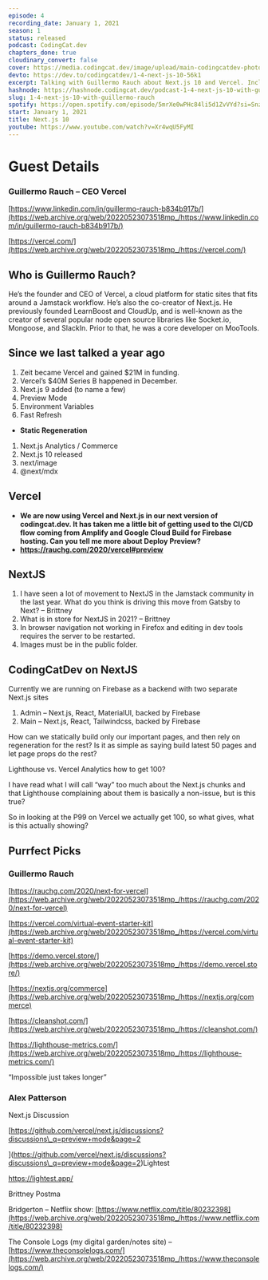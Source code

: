 ```yaml
---
episode: 4
recording_date: January 1, 2021
season: 1
status: released
podcast: CodingCat.dev
chapters_done: true
cloudinary_convert: false
cover: https://media.codingcat.dev/image/upload/main-codingcatdev-photo/fosawiikzx30ajcilo2a.png
devto: https://dev.to/codingcatdev/1-4-next-js-10-56k1
excerpt: Talking with Guillermo Rauch about Next.js 10 and Vercel. Including plans for 2021.
hashnode: https://hashnode.codingcat.dev/podcast-1-4-next-js-10-with-guillermo-rauch
slug: 1-4-next-js-10-with-guillermo-rauch
spotify: https://open.spotify.com/episode/5mrXe0wPHc84li5d1ZvVYd?si=SnzQ51ErR8ysFEuCuYJvsg
start: January 1, 2021
title: Next.js 10
youtube: https://www.youtube.com/watch?v=Xr4wqU5FyMI
---
```

# Guest Details

### Guillermo Rauch – CEO Vercel

[https://www.linkedin.com/in/guillermo-rauch-b834b917b/](https://web.archive.org/web/20220523073518mp_/https://www.linkedin.com/in/guillermo-rauch-b834b917b/)

[https://vercel.com/](https://web.archive.org/web/20220523073518mp_/https://vercel.com/)

## Who is Guillermo Rauch?

He’s the founder and CEO of Vercel, a cloud platform for static sites that fits around a Jamstack workflow. He’s also the co-creator of Next.js. He previously founded LearnBoost and CloudUp, and is well-known as the creator of several popular node open source libraries like Socket.io, Mongoose, and SlackIn. Prior to that, he was a core developer on MooTools.

## Since we last talked a year ago

1.  Zeit became Vercel and gained $21M in funding.
2.  Vercel’s $40M Series B happened in December.
3.  Next.js 9 added (to name a few)
4.  Preview Mode
5.  Environment Variables
6.  Fast Refresh

*   **Static Regeneration**

1.  Next.js Analytics / Commerce
2.  Next.js 10 released
3.  next/image
4.  @next/mdx

## Vercel

*   **We are now using Vercel and Next.js in our next version of codingcat.dev. It has taken me a little bit of getting used to the CI/CD flow coming from Amplify and Google Cloud Build for Firebase hosting. Can you tell me more about Deploy Preview?**
*   **https://rauchg.com/2020/vercel#preview**

## NextJS

1.  I have seen a lot of movement to NextJS in the Jamstack community in the last year. What do you think is driving this move from Gatsby to Next? – Brittney
2.  What is in store for NextJS in 2021? – Brittney
3.  In browser navigation not working in Firefox and editing in dev tools requires the server to be restarted.
4.  Images must be in the public folder.

## CodingCatDev on NextJS

Currently we are running on Firebase as a backend with two separate Next.js sites

1.  Admin – Next.js, React, MaterialUI, backed by Firebase
2.  Main – Next.js, React, Tailwindcss, backed by Firebase

How can we statically build only our important pages, and then rely on regeneration for the rest? Is it as simple as saying build latest 50 pages and let page props do the rest?

Lighthouse vs. Vercel Analytics how to get 100?

I have read what I will call “way” too much about the Next.js chunks and that Lighthouse complaining about them is basically a non-issue, but is this true?

So in looking at the P99 on Vercel we actually get 100, so what gives, what is this actually showing?

## Purrfect Picks

### Guillermo Rauch

[https://rauchg.com/2020/next-for-vercel](https://web.archive.org/web/20220523073518mp_/https://rauchg.com/2020/next-for-vercel)

[https://vercel.com/virtual-event-starter-kit](https://web.archive.org/web/20220523073518mp_/https://vercel.com/virtual-event-starter-kit)

[https://demo.vercel.store/](https://web.archive.org/web/20220523073518mp_/https://demo.vercel.store/)

[https://nextjs.org/commerce](https://web.archive.org/web/20220523073518mp_/https://nextjs.org/commerce)

[https://cleanshot.com/](https://web.archive.org/web/20220523073518mp_/https://cleanshot.com/)

[https://lighthouse-metrics.com/](https://web.archive.org/web/20220523073518mp_/https://lighthouse-metrics.com/)

“Impossible just takes longer”

### Alex Patterson

Next.js Discussion

\[https://github.com/vercel/next.js/discussions?discussions\_q=preview+mode&page=2

\](https://github.com/vercel/next.js/discussions?discussions\_q=preview+mode&page=2)Lightest

https://lightest.app/

Brittney Postma

Bridgerton – Netflix show: [https://www.netflix.com/title/80232398](https://web.archive.org/web/20220523073518mp_/https://www.netflix.com/title/80232398)

The Console Logs (my digital garden/notes site) – [https://www.theconsolelogs.com/](https://web.archive.org/web/20220523073518mp_/https://www.theconsolelogs.com/)